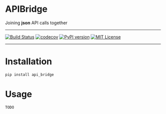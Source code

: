APIBridge
=========

Joining **json** API calls together

---

[![Build Status](https://travis-ci.org/robin-weiland/APIBridge.svg?branch=master)](https://travis-ci.org/robin-weiland/APIBridge)
[![codecov](https://codecov.io/gh/robin-weiland/APIBridge/branch/master/graph/badge.svg)](https://codecov.io/gh/robin-weiland/APIBridge)
[![PyPI version](https://badge.fury.io/py/apibridge.svg)](https://badge.fury.io/py/apibridge)
[![MIT License](https://img.shields.io/badge/license-MIT-blue.svg?style=flat)](http://choosealicense.com/licenses/mit/)

---

# Installation

```
pip install api_bridge
```

# Usage

    TODO

